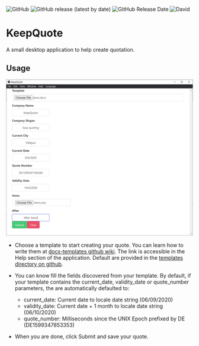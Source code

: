 ![GitHub](https://img.shields.io/github/license/TiphaineLAURENT/KeepQuote)
![GitHub release (latest by date)](https://img.shields.io/github/v/release/TiphaineLAURENT/KeepQuote)
![GitHub Release Date](https://img.shields.io/github/release-date/TiphaineLAURENT/KeepQuote)
![David](https://img.shields.io/david/TiphaineLAURENT/KeepQuote)

# KeepQuote

A small desktop application to help create quotation.

## Usage

![KeepQuote screenshot](keepquote.png)

* Choose a template to start creating your quote.
You can learn how to write them at [docx-templates github wiki](https://github.com/guigrpa/docx-templates#supported-commands). The link is accessible in the Help section of the application.
Default are provided in the [templates directory on github](https://github.com/TiphaineLAURENT/KeepQuote/tree/1.0.0/src/resources/templates).

* You can know fill the fields discovered from your template. By default, if your template contains the current_date, validity_date or quote_number parameters, the are automatically defaulted to:
  * current_date: Current date to locale date string (06/09/2020)
  * validity_date: Current date + 1 month to locale date string (06/10/2020)
  * quote_number: Milliseconds since the UNIX Epoch prefixed by DE (DE1599347853353)

* When you are done, click Submit and save your quote.
